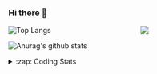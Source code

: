 ### Hi there 👋

<!--
**tao8687/tao8687** is a ✨ _special_ ✨ repository because its `README.md` (this file) appears on your GitHub profile.

Here are some ideas to get you started:

- 🔭 I’m currently working on ...
- 🌱 I’m currently learning ...
- 👯 I’m looking to collaborate on ...
- 🤔 I’m looking for help with ...
- 💬 Ask me about ...
- 📫 How to reach me: ...
- 😄 Pronouns: ...
- ⚡ Fun fact: ...
-->

<img align='right' src="https://media.giphy.com/media/M9gbBd9nbDrOTu1Mqx/giphy.gif" width="240">

  
![Top Langs](https://github-readme-stats.vercel.app/api/top-langs/?username=tao8687&layout=compact&title_color=23238E&text_color=A67D3D)

![Anurag's github stats](https://github-readme-stats.vercel.app/api?username=tao8687&show_icons=true&&text_color=A67D3D&title_color=23238E&show_icons=false&count_private=true&hide=stars)

<details>
  <summary>:zap: Coding Stats</summary>
  <br>
    
<!--START_SECTION:waka-->
![Code Time](http://img.shields.io/badge/Code%20Time-1%2C493%20hrs%2051%20mins-blue)

![Profile Views](http://img.shields.io/badge/Profile%20Views-0-blue)

**🐱 My GitHub Data** 

> 📦 1.5 MB Used in GitHub's Storage 
 > 
> 🚫 Not Opted to Hire
 > 
> 📜 50 Public Repositories 
 > 
> 🔑 25 Private Repositories 
 > 
**I'm an Early 🐤** 

```text
🌞 Morning                1349 commits        ██████████████████████░░░   86.64 % 
🌆 Daytime                87 commits          █░░░░░░░░░░░░░░░░░░░░░░░░   05.59 % 
🌃 Evening                117 commits         ██░░░░░░░░░░░░░░░░░░░░░░░   07.51 % 
🌙 Night                  4 commits           ░░░░░░░░░░░░░░░░░░░░░░░░░   00.26 % 
```
📅 **I'm Most Productive on Wednesday** 

```text
Monday                   224 commits         ████░░░░░░░░░░░░░░░░░░░░░   14.39 % 
Tuesday                  211 commits         ███░░░░░░░░░░░░░░░░░░░░░░   13.55 % 
Wednesday                278 commits         ████░░░░░░░░░░░░░░░░░░░░░   17.85 % 
Thursday                 203 commits         ███░░░░░░░░░░░░░░░░░░░░░░   13.04 % 
Friday                   221 commits         ████░░░░░░░░░░░░░░░░░░░░░   14.19 % 
Saturday                 215 commits         ███░░░░░░░░░░░░░░░░░░░░░░   13.81 % 
Sunday                   205 commits         ███░░░░░░░░░░░░░░░░░░░░░░   13.17 % 
```


📊 **This Week I Spent My Time On** 

```text
🕑︎ Time Zone: Asia/Shanghai

💬 Programming Languages: 
C++                      3 hrs 41 mins       █████████░░░░░░░░░░░░░░░░   36.15 % 
C                        3 hrs 31 mins       █████████░░░░░░░░░░░░░░░░   34.39 % 
Other                    2 hrs 20 mins       ██████░░░░░░░░░░░░░░░░░░░   22.95 % 
YAML                     21 mins             █░░░░░░░░░░░░░░░░░░░░░░░░   03.51 % 
Markdown                 11 mins             ░░░░░░░░░░░░░░░░░░░░░░░░░   01.83 % 

🔥 Editors: 
VS Code                  10 hrs 13 mins      █████████████████████████   100.00 % 

🐱‍💻 Projects: 
wheeltec_robot           3 hrs 28 mins       ████████░░░░░░░░░░░░░░░░░   33.95 % 
R550PLUS_C50C_大车差速_2023.11 hr 50 mins        █████░░░░░░░░░░░░░░░░░░░░   18.01 % 
pid                      1 hr 8 mins         ███░░░░░░░░░░░░░░░░░░░░░░   11.09 % 
robot_base_src           1 hr 5 mins         ███░░░░░░░░░░░░░░░░░░░░░░   10.72 % 
OpenCTR_H60V32_R20_1024_V49 mins             ██░░░░░░░░░░░░░░░░░░░░░░░   08.01 % 

💻 Operating System: 
Linux                    10 hrs 13 mins      █████████████████████████   100.00 % 
```

**I Mostly Code in Python** 

```text
Python                   9 repos             ████████░░░░░░░░░░░░░░░░░   30.00 % 
C++                      8 repos             ███████░░░░░░░░░░░░░░░░░░   26.67 % 
JavaScript               2 repos             ██░░░░░░░░░░░░░░░░░░░░░░░   06.67 % 
Batchfile                1 repo              █░░░░░░░░░░░░░░░░░░░░░░░░   03.33 % 
HTML                     1 repo              █░░░░░░░░░░░░░░░░░░░░░░░░   03.33 % 
```



**Timeline**

![Lines of Code chart](https://raw.githubusercontent.com/tao8687/tao8687/master/assets/bar_graph.png)


 Last Updated on 20/04/2024 01:11:28 UTC
<!--END_SECTION:waka-->
</details>
